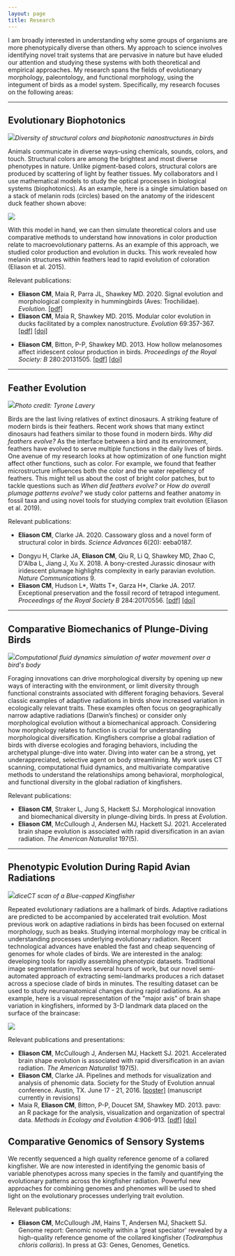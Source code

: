```yaml
---
layout: page
title: Research
---
```


I am broadly interested in understanding why some groups of organisms are more phenotypically diverse than others. <!-- Specifically, what are the molecular bases and functional constraints on the evolution of complex traits like bird beaks and feathers. --> My approach to science involves identifying novel trait systems that are pervasive in nature but have eluded our attention and studying these systems with both theoretical and empirical approaches. My research spans the fields of evolutionary morphology, paleontology, and functional morphology, using the integument of birds as a model system. Specifically, my research focuses on the following areas:

---

## Evolutionary Biophotonics
<!-- ## Morphological Innovations of Feathers -->

![](/img/compare_nanostructures.png)*Diversity of structural colors and biophotonic nanostructures in birds*
<!-- ![](/img/tanagers.png)*Color variation in tanagers* -->
<!-- ![](/img/tanagers2.jpg) -->
<!-- ![](/img/water_on_feather.jpg)*Water droplet on an iridescent feather of a peacock-pheasant* -->

Animals communicate in diverse ways–using chemicals, sounds, colors, and touch. Structural colors are among the brightest and most diverse phenotypes in nature. Unlike pigment-based colors, structural colors are produced by scattering of light by feather tissues. My collaborators and I use mathematical models to study the optical processes in biological systems (biophotonics). As an example, here is a single simulation based on a stack of melanin rods (circles) based on the anatomy of the iridescent duck feather shown above:

<img src="/img/meep_movie_slow.gif" style="margin: 0 auto">

With this model in hand, we can then simulate theoretical colors and use comparative methods to understand how innovations in color production relate to macroevolutionary patterns. As an example of this approach, we studied color production and evolution in ducks. This work revealed how melanin structures within feathers lead to rapid evolution of coloration (Eliason et al. 2015).

Relevant publications:

* __Eliason CM__, Maia R, Parra JL, Shawkey MD. 2020. Signal evolution and morphological complexity in hummingbirds (Aves: Trochilidae). _Evolution_. [[pdf]]({{url}}/pdfs/hummingbirds.pdf)
* __Eliason CM__, Maia R, Shawkey MD. 2015. Modular color evolution in ducks facilitated by a complex nanostructure. _Evolution_ 69:357-367. [[pdf]]({{url}}/pdfs/modular.pdf) [[doi]](https://dx.doi.org/10.1111/evo.12575)
<!-- * __Eliason CM__, Shawkey MD. 2014. Antireflection-enhanced color by a natural graded refracting index (GRIN) structure. _Optics Express_ 22:A642-A650. [[pdf]]({{url}}/pdfs/antireflection.pdf) [[doi]](https://doi.org/10.1364/OE.22.00A642) -->
* __Eliason CM__, Bitton, P-P, Shawkey MD. 2013. How hollow melanosomes affect iridescent colour production in birds. _Proceedings of the Royal Society: B_ 280:20131505. [[pdf]]({{url}}/pdfs/hollow.pdf) [[doi]](http://doi.org/10.1098/rspb.2013.1505)
<!-- * __Eliason CM__, Shawkey MD. 2012. A photonic heterostructure produces diverse iridescent colours in duck wing patches. _Journal of the Royal Society Interface_ 9(74):2279-2289. [[pdf]]({{url}}/pdfs/heterostructure.pdf) [[doi]](https://doi.org/10.1098/rsif.2012.0118) -->
<!-- * __Eliason CM__, Shawkey MD. 2010. Rapid, reversible response of iridescent feather color to ambient humidity. _Optics Express_ 18:21284-92. [[pdf]]({{url}}/pdfs/rapid.pdf) [[doi]](https://doi.org/10.1364/OE.18.021284) -->

---

## Feather Evolution
<!-- (weak point? More of a subset of my work..but people think cool, I’ll have a few more papers coming out with julia, put red paper here, morphology and coloration...nsf grant planned) -->

![](/img/kingfisher.jpg)*Photo credit: Tyrone Lavery*

<!-- ![](/img/caihong_melanos.png)*Fossilized melanosomes from the feathers of a 160-million year-old dinosaur from China (top row) compared to melanosomes found in feathers of modern birds (bottom row)* -->

Birds are the last living relatives of extinct dinosaurs. A striking feature of modern birds is their feathers. Recent work shows that many extinct dinosaurs had feathers similar to those found in modern birds. _Why did feathers evolve?_ As the interface between a bird and its environment, feathers have evolved to serve multiple functions in the daily lives of birds. One avenue of my research looks at how optimization of one function might affect other functions, such as color. For example, we found that feather microstructure influences both the color and the water repellency of feathers. This might tell us about the cost of bright color patches, but to tackle questions such as _When did feathers evolve?_ or _How do overall plumage patterns evolve?_ we study color patterns and feather anatomy in fossil taxa and using novel tools for studying complex trait evolution (Eliason et al. 2019). <!-- More on shape and color... Going forward, I will be integrating beak shape and plumage diversity to i) identify potential tradeoffs between these different trait systems and ii) evaluate the relative importance of signals and ecological trait divergence in species diversification. I anticipate these results will have implications for biomimetic design of novel drag-reducing structures and help to clarify the interacting roles of sexual and natural selection in trait diversification. -->

Relevant publications:

* __Eliason CM__, Clarke JA. 2020. Cassowary gloss and a novel form of structural color in birds. _Science Advances_ 6(20): eeba0187.
<!-- * __Eliason CM__, Andersen MJ, Hackett SJ. 2019. Using historical biogeography models to understand color pattern evolution. In Press at _Systematic Biology_. [[pdf]]({{url}}/pdfs/plumage.pdf) -->
<!-- * __Eliason CM__ and Clarke JA. 2018. Metabolic physiology explains macroevolutionary trends in the melanic color system across amniotes. _Proceedings B_ 285:20182014. -->
* Dongyu H, Clarke JA, __Eliason CM__, Qiu R, Li Q, Shawkey MD, Zhao C, D'Alba L, Jiang J, Xu X. 2018. A bony-crested Jurassic dinosaur with iridescent plumage highlights complexity in early paravian evolution. _Nature Communications_ 9.
* __Eliason CM__, Hudson L*, Watts T*, Garza H*, Clarke JA. 2017. Exceptional preservation and the fossil record of tetrapod integument. _Proceedings of the Royal Society B_ 284:20170556. [[pdf]]({{url}}/pdfs/lagerstatten.pdf) [[doi]](http://dx.doi.org/10.1098/rspb.2017.0556)
<!-- * __Eliason CM__, Shawkey MD, Clarke JA. 2016. Evolutionary shifts in the melanin-based color system of birds. _Evolution_ 70:445-455. [[pdf]]({{url}}/pdfs/melanin.pdf) [[doi]](https://dx.doi.org/10.1111/evo.12855) -->
<!-- * Iskandar J-P*, __Eliason CM__, Astrop T, Igic B, Maia R, Shawkey MD. 2016. Morphological basis of glossy red plumage colors. _Biological Journal of the Linnaean Society_ 119:477-487. [[pdf]]({{url}}/pdfs/shiny.pdf) [[doi]](http://dx.doi.org/10.1111/bij.12810) -->
<!-- * __Eliason CM__, Shawkey MD. 2011. Decreased hydrophobicity of iridescent feathers: a potential cost of shiny plumage. _Journal of Experimental Biology_ 214:2157-2163. [[pdf]]({{url}}/pdfs/hydrophobicity.pdf) [[doi]](https://doi.org/10.1242/jeb.055822) -->


---


<!-- 
## Selection and Constraint <!-- ?ecological and nonecological diversification? Novel tools for studying complex trait evolution? - plumage paper goes here, what else?

Divergence in ecological traits by natural selection is a key step in the speciation process. However, divergence in nonecological traits by sexual selection can also be important for maintaining reproductive isolation between populations. Testing the relative rates of divergence in ecological and nonecological traits might shed light on the drivers of speciation.

For my current work, I am studying the evolution of ecological and nonecological traits in kingfishers. Kingfishers are an ideal group because they are globally distributed, and they have diverse colors, beaks, and feeding behaviors--including the archetypal plunge-dive into water.


Relevant publications:

---
 -->


## Comparative Biomechanics of Plunge-Diving Birds
<!-- ## Evolutionary Morphology -->

![](/img/flowlines.png)*Computational fluid dynamics simulation of water movement over a bird's body*

Foraging innovations can drive morphological diversity by opening up new ways of interacting with the environment, or limit diversity through functional constraints associated with different foraging behaviors. Several classic examples of adaptive radiations in birds show increased variation in ecologically relevant traits. These examples often focus on geographically narrow adaptive radiations (Darwin’s finches) or consider only morphological evolution without a biomechanical approach. Considering how morphology relates to function is crucial for understanding morphological diversification. Kingfishers comprise a global radiation of birds with diverse ecologies and foraging behaviors, including the archetypal plunge-dive into water. Diving into water can be a strong, yet underappreciated, selective agent on body streamlining. My work uses CT scanning, computational fluid dynamics, and multivariate comparative methods to understand the relationships among behavioral, morphological, and functional diversity in the global radiation of kingfishers.

Relevant publications:

* __Eliason CM__, Straker L, Jung S, Hackett SJ. Morphological innovation and biomechanical diversity in plunge-diving birds. In press at _Evolution_.
* __Eliason CM__, McCullough J, Andersen MJ, Hackett SJ. 2021. Accelerated brain shape evolution is associated with rapid diversification in an avian radiation. _The American Naturalist_ 197(5).

<!-- _Stay Tuned!_ -->

---

## Phenotypic <!-- Neuroanatomical? Sensory? -->Evolution During Rapid Avian Radiations <!-- (genomics here, with Shannon and Mike) -->
<!-- ## Species Traits and Speciation -->
<!-- ## Rapid phenotyping -->
<!-- ## Avian morphometrics -->
<!-- ## Computational Phenomics -->
<!-- ## Neuroanatomical Evolution During Rapid Radiations -->
<!-- ## Visualizing Phenomic Datasets -->

![](/img/halcyon_472753.PNG)*diceCT scan of a Blue-capped Kingfisher*
<!-- ![](/img/beak_phenograms.png)*Elevated beak diversity in Australian kingfisher communities (orange) compared to communities in Sub-Saharan Africa (green)* -->
<!-- ![](/img/FMNHskullplot.png)*CT scans of kingfishers at the Field Museum* -->
<!-- ![](/img/phenotyping.png)*Automated generation of surface landmarks from CT scans* -->

<!-- TODO: add more on staining, soft tissue, etc. -->

Repeated evolutionary radiations are a hallmark of birds. Adaptive radiations are predicted to be accompanied by accelerated trait evolution. Most previous work on adaptive radiations in birds has been focused on external morphology, such as beaks. Studying internal morphology may be critical in understanding processes underlying evolutionary radiation. Recent technological advances have enabled the fast and cheap sequencing of genomes for whole clades of birds. We are interested in the analog: <!-- does this make sense? -->developing tools for rapidly assembling phenotypic datasets. Traditional image segmentation involves several hours of work, but our novel semi-automated approach of extracting semi-landmarks produces a rich dataset across a speciose clade of birds in minutes. The resulting dataset can be used to study neuroanatomical changes during rapid radiations. As an example, here is a visual representation of the "major axis" of brain shape variation in kingfishers, informed by 3-D landmark data placed on the surface of the braincase:

<img src="/img/brainwarp_loop.gif" style="margin: 0 auto">

Relevant publications and presentations:

* __Eliason CM__, McCullough J, Andersen MJ, Hackett SJ. 2021. Accelerated brain shape evolution is associated with rapid diversification in an avian radiation. _The American Naturalist_ 197(5).
* __Eliason CM__, Clarke JA. Pipelines and methods for visualization and analysis of phenomic data. Society for the Study of Evolution annual conference. Austin, TX. June 17 - 21, 2016. [[poster]](/img/phenome_poster.jpg) (manuscript currently in revisions)
* Maia R, __Eliason CM__, Bitton, P-P, Doucet SM, Shawkey MD. 2013. pavo: an R package for the analysis, visualization and organization of spectral data. _Methods in Ecology and Evolution_ 4:906-913. [[pdf]]({{url}}/pdfs/pavo.pdf) [[doi]](https://doi.org/10.1111/2041-210X.12069)

## Comparative Genomics of Sensory Systems

We recently sequenced a high quality reference genome of a collared kingfisher. We are now interested in identifying the genomic basis of variable phenotypes across many species in the family and quantifying the evolutionary patterns across the kingfisher radiation. Powerful new approaches for combining genomes and phenomes will be used to shed light on the evolutionary processes underlying trait evolution.

Relevant publications:

* __Eliason CM__, McCullough JM, Hains T, Andersen MJ, Shackett SJ. Genome report: Genomic novelty within a 'great speciator' revealed by a high-quality reference genome of the collared kingfisher (_Todiramphus chloris collaris_). In press at G3: Genes, Genomes, Genetics.


